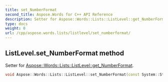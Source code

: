 ```yaml
---
title: set_NumberFormat
second_title: Aspose.Words for C++ API Reference
description: Setter for Aspose::Words::Lists::ListLevel::get_NumberFormat. 
type: docs
weight: 0
url: /cpp/aspose.words.lists/listlevel/set_numberformat/
---
```

## ListLevel.set_NumberFormat method


Setter for [Aspose::Words::Lists::ListLevel::get_NumberFormat](./get_numberformat/).

```cpp
void Aspose::Words::Lists::ListLevel::set_NumberFormat(const System::String &value)
```

